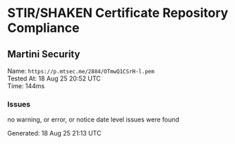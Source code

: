 # STIR/SHAKEN Certificate Repository Compliance

## Martini Security

Name: `https://p.mtsec.me/2884/OTmwQ1CSrH-l.pem`\
Tested At: 18 Aug 25 20:52 UTC\
Time: 144ms

### Issues

no warning, or error, or notice date level issues were found

Generated: 18 Aug 25 21:13 UTC
